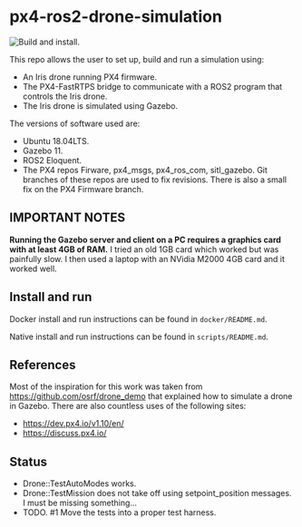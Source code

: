 # px4-ros2-drone-simulation

![Build and install.](https://github.com/AndyBlightLeeds/px4-ros2-drone-simulation/workflows/Build%20and%20install./badge.svg)

This repo allows the user to set up, build and run a simulation using:

* An Iris drone running PX4 firmware.
* The PX4-FastRTPS bridge to communicate with a ROS2 program that controls
the Iris drone.
* The Iris drone is simulated using Gazebo.

The versions of software used are:

* Ubuntu 18.04LTS.
* Gazebo 11.
* ROS2 Eloquent.
* The PX4 repos Firware, px4_msgs, px4_ros_com, sitl_gazebo.  Git branches
of these repos are used to fix revisions.  There is also a small fix on the
PX4 Firmware branch.

## __IMPORTANT NOTES__

__Running the Gazebo server and client on a PC requires a graphics card
with at least 4GB of RAM.__  I tried an old 1GB card which worked but was
painfully slow.  I then used a laptop with an NVidia M2000 4GB card and it
worked well.

## Install and run

Docker install and run instructions can be found in `docker/README.md`.

Native install and run instructions can be found in `scripts/README.md`.

## References

Most of the inspiration for this work was taken from
<https://github.com/osrf/drone_demo> that explained how to simulate a drone in
Gazebo.  There are also countless uses of the following sites:

* <https://dev.px4.io/v1.10/en/>
* <https://discuss.px4.io/>

## Status

* Drone::TestAutoModes works.
* Drone::TestMission does not take off using setpoint_position messages.
I must be missing something...
* TODO. #1 Move the tests into a proper test harness.
